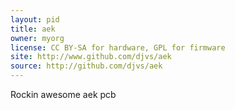```yaml
---
layout: pid
title: aek
owner: myorg
license: CC BY-SA for hardware, GPL for firmware
site: http://www.github.com/djvs/aek
source: http://github.com/djvs/aek
---
```

Rockin awesome aek pcb
